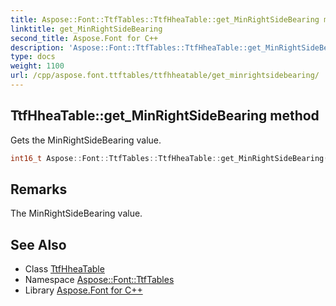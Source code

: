 ```yaml
---
title: Aspose::Font::TtfTables::TtfHheaTable::get_MinRightSideBearing method
linktitle: get_MinRightSideBearing
second_title: Aspose.Font for C++
description: 'Aspose::Font::TtfTables::TtfHheaTable::get_MinRightSideBearing method. Gets the MinRightSideBearing value in C++.'
type: docs
weight: 1100
url: /cpp/aspose.font.ttftables/ttfhheatable/get_minrightsidebearing/
---
```

## TtfHheaTable::get_MinRightSideBearing method


Gets the MinRightSideBearing value.

```cpp
int16_t Aspose::Font::TtfTables::TtfHheaTable::get_MinRightSideBearing() const
```

## Remarks


The MinRightSideBearing value.
## See Also

* Class [TtfHheaTable](../)
* Namespace [Aspose::Font::TtfTables](../../)
* Library [Aspose.Font for C++](../../../)
